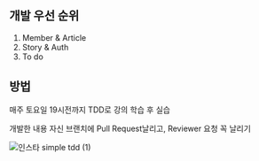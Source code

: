 ## 개발 우선 순위
1. Member & Article
2. Story & Auth
3. To do

## 방법
매주 토요일 19시전까지 TDD로 강의 학습 후 실습

개발한 내용 자신 브랜치에 Pull Request날리고, Reviewer 요청 꼭 날리기

![인스타 simple tdd (1)](https://github.com/KNU-HAEDAL/TDD-Instagram/assets/112597963/78ca5760-0540-4022-a854-7b75bf25d45f)
